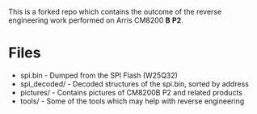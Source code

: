 This is a forked repo which contains the outcome of the reverse engineering work performed on Arris CM8200 __B__ __P2__.

# Files
* spi.bin - Dumped from the SPI Flash (W25Q32)
* spi_decoded/ - Decoded structures of the spi.bin, sorted by address
* pictures/ - Contains pictures of CM8200B P2 and related products
* tools/ - Some of the tools which may help with reverse engineering
